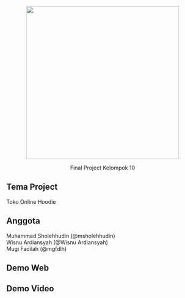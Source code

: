 <p align="center"><a href="https://laravel.com" target="_blank"><img src="https://raw.githubusercontent.com/laravel/art/master/logo-lockup/5%20SVG/2%20CMYK/1%20Full%20Color/laravel-logolockup-cmyk-red.svg" width="400"></a></p>

<p align="center">
Final Project Kelompok 10
</p>

## Tema Project

Toko Online Hoodie

## Anggota

Muhammad Sholehhudin (@msholehhudin)<br>
Wisnu Ardiansyah (@Wisnu Ardiansyah)<br>
Mugi Fadilah (@mgfdlh)

## Demo Web

## Demo Video

